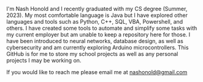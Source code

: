 I'm Nash Honold and I recently graduated with my CS degree (Summer, 2023). 
My most comfortable language is Java but I have explored other languages and tools such as Python, C++, SQL, VBA, Powershell, and others. I have created some tools to automate and simplify some tasks with my current employer but am unable to keep a repository here for those. I have been introduced to neural networks, database design, as well as cybersecurity and am currently exploring Arduino microcontrollers. This GitHub is for me to store my school projects as well as any personal projects I may be working on.

If you would like to reach me please email me at nashonold@gmail.com


